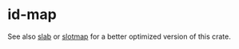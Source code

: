 # id-map

See also [slab](https://crates.io/crates/slab) or [slotmap](https://crates.io/crates/slotmap) for a better optimized version of this crate.
